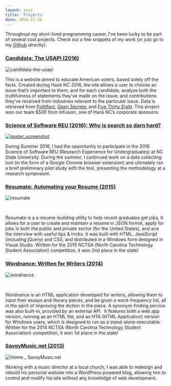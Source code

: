 ```yaml
---
layout: post
title: 'Projects'
date: 2016-12-20
---
```


Throughout my short-lived programming career, I’ve been lucky to be part of several cool projects. Check out a few snippets of my work (or just go to my [Github](http://github.com/jkayani) directly):

### [Candidata: The USAPI (2016)](http://candidata.herokuapp.com/)

![candidata-the-usapi](http://joshkayani.me/wp-content/uploads/2015/12/Candidata-the-USAPI-300x271.png)

This is a website aimed to educate American voters, based solely off the facts. Created during Hack NC 2016, the site allows a user to choose an issue that’s important to them, and for each candidate, analyze both the truthfulness of statements they’ve made on the issue, and contributions they’ve received from industries relevant to the particular issue. Data is retrieved from [Politifact](http://static.politifact.com/api/doc.html), [Open Secrets](https://www.opensecrets.org/resources/create/api_doc.php), and [Five Thirty Eight](http://fivethirtyeight.com). This project won our team $500 from Infusion, one of Hack NC’s corporate sponsors.

### [Science of Software REU (2016): Why is search so darn hard?](http://joshkayani.me/wp-content/uploads/2015/12/Poster-Presentation.pdf)

[![poster_screenshot](http://joshkayani.me/wp-content/uploads/2015/12/Screenshot_20161016_012931-300x225.png)](http://joshkayani.me/wp-content/uploads/2015/12/Screenshot_20161016_012931.png)

During Summer 2016, I had the opportunity to participate in the 2016 Science of Software REU (Research Experience for Undergraduates) at NC State University. During the summer, I continued work on a data collecting tool (in the form of a Google Chrome browser extension) and ultimately ran a brief preliminary pilot study with the tool, presenting the methodology at a research symposium.

### [Resumate: Automating your Resume (2015)](https://github.com/jkayani/Resumate)

![resumate](http://joshkayani.me/wp-content/uploads/2015/12/resumate-1-300x220.png)

 

Resumate is a a resume-building utility to help recent graduates get jobs. It allows for a user to create and maintain a resume in JSON format, apply for jobs in both the public and private sector (for the United States), and ace the interview with useful tips & tricks. It was built with HTML, JavaScript (including jQuery) and CSS, and distributed in a Windows form designed in Visual Studio. Written for the 2015 NCTSA (North Carolina Technology Student Association) competition, it won 2nd place in the state!

### [Wordnance: Written for Writers (2014)](https://github.com/ScipioWarrior/Wordnance)

![wordnance](http://joshkayani.me/wp-content/uploads/2015/12/wordnance-1-300x284.png)

 

Wordnance is an HTML application developed for writers, allowing them to input their essays and literary pieces, and be given a word-frequency list, all in the spirit of improving the diction in the piece. A synonym-finding service was also built-in, provided by an external API.  It features both a web app version, running as an HTML file, and an HTA (HTML Application) version for Windows users, which is designed to run as a stand-alone executable. Written for the 2014 NCTSA (North Carolina Technology Student Association) competition, it won 1st place in the state!

### [SavoyMusic.net (2013)](http://savoymusic.net)

![Home _ SavoyMusic.net](http://joshkayani.me/wp-content/uploads/2015/12/Home-_-SavoyMusic.net_-300x263.png)

Working with a music director at a local church, I was able to redesign and rebuild his personal website into a WordPress powered blog, allowing him to control and modify his site without any knowledge of web development.


